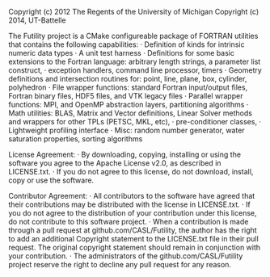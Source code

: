 Copyright (c) 2012 The Regents of the University of Michigan
Copyright (c) 2014, UT-Battelle

The Futility project is a CMake configureable package of FORTRAN utilities that contains the following capabilities:
· Definition of kinds for intrinsic numeric data types
· A unit test harness
· Definitions for some basic extensions to the Fortran language: arbitrary length strings, a parameter list construct, 
· exception handlers, command line processor, timers
· Geometry definitions and intersection routines for: point, line, plane, box, cylinder, polyhedron
· File wrapper functions: standard Fortran input/output files, Fortran binary files, HDF5 files, and VTK legacy files
· Parallel wrapper functions: MPI, and OpenMP abstraction layers, partitioning algorithms
· Math utilities: BLAS, Matrix and Vector definitions, Linear Solver methods and wrappers for other TPLs (PETSC, MKL, etc), 
· pre-conditioner classes,
· Lightweight profiling interface
· Misc: random number generator, water saturation properties, sorting algorithms

License Agreement:
· By downloading, copying, installing or using the software you agree to the Apache License v2.0, as described in LICENSE.txt. 
· If you do not agree to this license, do not download, install, copy or use the software.

Contributor Agreement:
· All contributors to the software have agreed that their contributions may be distributed with the license in LICENSE.txt. 
· If you do not agree to the distribution of your contribution under this license, do not contribute to this software project. 
· When a contribution is made through a pull request at github.com/CASL/Futility, the author has the right to add an additional 
  Copyright statement to the LICENSE.txt file in their pull request. The original copyright statement should remain in 
  conjunction with your contribution.
· The administrators of the github.com/CASL/Futility project reserve the right to decline any pull request for any reason.

